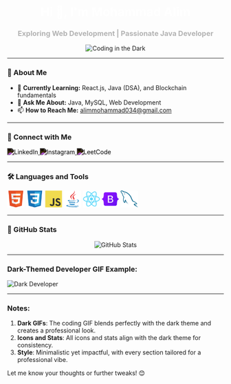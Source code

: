 <h1 align="center" style="color: #ffffff;">Hi 👋, I'm Mohammad Alim</h1>
<h3 align="center" style="color: #b3b3b3;">Exploring Web Development | Passionate Java Developer</h3>

<div align="center">
  <img alt="Coding in the Dark" width="600" src="https://camo.githubusercontent.com/e7aa3c8be456fbdc116c91a905e52fd7886de049d855e98ff0472b0e0431d3cc/68747470733a2f2f63646e2e616e696d65732e636f6d2f616e696d6174696f6e732f6461726b2d646576656c6f7065722e676966" />
</div>

---

### 🌟 About Me
- 🌱 **Currently Learning:** React.js, Java (DSA), and Blockchain fundamentals  
- 💬 **Ask Me About:** Java, MySQL, Web Development  
- 📫 **How to Reach Me:** [alimmohammad034@gmail.com](mailto:alimmohammad034@gmail.com)

---

### 🚀 Connect with Me
<p align="left">
<a href="https://www.linkedin.com/in/mohammad-alim-7a8a52289/" target="blank">
  <img src="https://cdn.jsdelivr.net/npm/simple-icons@3.13.0/icons/linkedin.svg" alt="LinkedIn" height="40" width="40" style="color:white; filter: invert(100%);" />
</a>
<a href="https://www.instagram.com/justalim_?igsh=bmtpdG9zcGd2ZjBw" target="blank">
  <img src="https://cdn.jsdelivr.net/npm/simple-icons@3.13.0/icons/instagram.svg" alt="Instagram" height="40" width="40" style="color:white; filter: invert(100%);" />
</a>
<a href="https://leetcode.com/u/md_alim/" target="blank">
  <img src="https://cdn.jsdelivr.net/npm/simple-icons@3.13.0/icons/leetcode.svg" alt="LeetCode" height="40" width="40" style="color:white; filter: invert(100%);" />
</a>
</p>

---

### 🛠️ Languages and Tools
<p align="left">
  <img src="https://raw.githubusercontent.com/devicons/devicon/master/icons/html5/html5-original.svg" alt="HTML5" width="40" height="40" />
  <img src="https://raw.githubusercontent.com/devicons/devicon/master/icons/css3/css3-original.svg" alt="CSS3" width="40" height="40" />
  <img src="https://raw.githubusercontent.com/devicons/devicon/master/icons/javascript/javascript-original.svg" alt="JavaScript" width="40" height="40" />
  <img src="https://raw.githubusercontent.com/devicons/devicon/master/icons/java/java-original.svg" alt="Java" width="40" height="40" />
  <img src="https://raw.githubusercontent.com/devicons/devicon/master/icons/react/react-original.svg" alt="React" width="40" height="40" />
  <img src="https://raw.githubusercontent.com/devicons/devicon/master/icons/bootstrap/bootstrap-original.svg" alt="Bootstrap" width="40" height="40" />
  <img src="https://raw.githubusercontent.com/devicons/devicon/master/icons/mysql/mysql-original.svg" alt="MySQL" width="40" height="40" />
</p>

---

### 🎯 GitHub Stats
<div align="center">
  <img src="https://github-readme-stats.vercel.app/api?username=mohammad-alim&show_icons=true&theme=dark&hide_border=true" alt="GitHub Stats" />
</div>

---

### Dark-Themed Developer GIF Example:
![Dark Developer](https://media.giphy.com/media/qgQUggAC3Pfv687qPC/giphy.gif)

---

### Notes:
1. **Dark GIFs**: The coding GIF blends perfectly with the dark theme and creates a professional look.
2. **Icons and Stats**: All icons and stats align with the dark theme for consistency.
3. **Style**: Minimalistic yet impactful, with every section tailored for a professional vibe.

Let me know your thoughts or further tweaks! 😊
